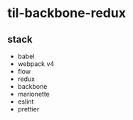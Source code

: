 # til-backbone-redux

## stack

* babel
* webpack v4
* flow
* redux
* backbone
* marionette
* eslint
* prettier

